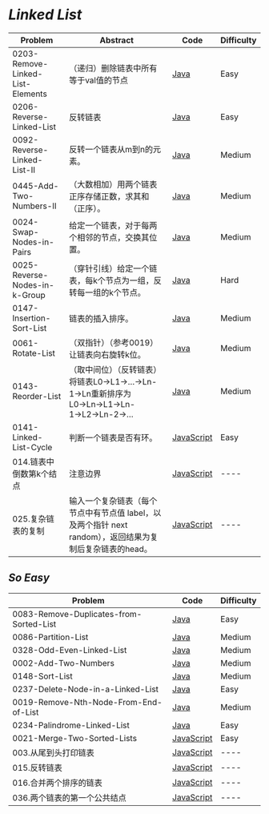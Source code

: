 # *Linked List*

|Problem|Abstract|Code|Difficulty|
| --- | --- | --- | --- |
|0203-Remove-Linked-List-Elements|（递归）删除链表中所有等于val值的节点|[Java](../LeetCode/Java/0203-Remove-Linked-List-Elements/src)|Easy|
|0206-Reverse-Linked-List|反转链表|[Java](../LeetCode/Java/0206-Reverse-Linked-List/src)|Easy|
|0092-Reverse-Linked-List-II|反转一个链表从m到n的元素。|[Java](../LeetCode/Java/0092-Reverse-Linked-List-II/src)|Medium|
|0445-Add-Two-Numbers-II|（大数相加）用两个链表正序存储正数，求其和（正序）。|[Java](../LeetCode/Java/0002-Add-Two-Numbers/src)|Medium|
|0024-Swap-Nodes-in-Pairs|给定一个链表，对于每两个相邻的节点，交换其位置。|[Java](../LeetCode/Java/0024-Swap-Nodes-in-Pairs/src)|Medium|
|0025-Reverse-Nodes-in-k-Group|（穿针引线）给定一个链表，每k个节点为一组，反转每一组的k个节点。|[Java](../LeetCode/Java/0025-Reverse-Nodes-in-k-Group/src)|Hard|
|0147-Insertion-Sort-List|链表的插入排序。|[Java](../LeetCode/Java/0147-Insertion-Sort-List/src)|Medium|
|0061-Rotate-List|（双指针）（参考0019）让链表向右旋转k位。|[Java](../LeetCode/Java/0061-Rotate-List/src)|Medium|
|0143-Reorder-List|（取中间位）（反转链表）将链表L0→L1→…→Ln-1→Ln重新排序为L0→Ln→L1→Ln-1→L2→Ln-2→…|[Java](../LeetCode/Java/0143-Reorder-List/src)|Medium|
|0141-Linked-List-Cycle|判断一个链表是否有环。|[JavaScript](../LeetCode/JavaScript/src/0141-Linked-List-Cycle.js)|Easy|
|014.链表中倒数第k个结点|注意边界|[JavaScript](../剑指Offer/JavaScript/src/014.链表中倒数第k个结点.js)|----|
|025.复杂链表的复制|输入一个复杂链表（每个节点中有节点值 label，以及两个指针 next random），返回结果为复制后复杂链表的head。|[JavaScript](../剑指Offer/JavaScript/src/025.复杂链表的复制.js)|----|

## *So Easy*
|Problem|Code|Difficulty|
| --- | --- | --- |
|0083-Remove-Duplicates-from-Sorted-List|[Java](../LeetCode/Java/0083-Remove-Duplicates-from-Sorted-List/src)|Easy|
|0086-Partition-List|[Java](../LeetCode/Java/0086-Partition-List/src)|Medium|
|0328-Odd-Even-Linked-List|[Java](../LeetCode/Java/0328-Odd-Even-Linked-List/src)|Medium|
|0002-Add-Two-Numbers|[Java](../LeetCode/Java/0002-Add-Two-Numbers/src)|Medium|
|0148-Sort-List|[Java](../LeetCode/Java/0148-Sort-List/src)|Medium|
|0237-Delete-Node-in-a-Linked-List|[Java](../LeetCode/Java/0237-Delete-Node-in-a-Linked-List/src)|Easy|
|0019-Remove-Nth-Node-From-End-of-List|[Java](../LeetCode/Java/0019-Remove-Nth-Node-From-End-of-List/src)|Medium|
|0234-Palindrome-Linked-List|[Java](../LeetCode/Java/0234-Palindrome-Linked-List/src)|Easy|
|0021-Merge-Two-Sorted-Lists|[JavaScript](../LeetCode/JavaScript/src/0021-Merge-Two-Sorted-Lists.js)|Easy|
|003.从尾到头打印链表|[JavaScript](../剑指Offer/JavaScript/src/003.从尾到头打印链表.js)|----|
|015.反转链表|[JavaScript](../剑指Offer/JavaScript/src/015.反转链表.js)|----|
|016.合并两个排序的链表|[JavaScript](../剑指Offer/JavaScript/src/016.合并两个排序的链表.js)|----|
|036.两个链表的第一个公共结点|[JavaScript](../剑指Offer/JavaScript/src/036.两个链表的第一个公共结点.js)|----|
